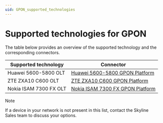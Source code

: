 ```yaml
---
uid: GPON_supported_technologies
---
```


# Supported technologies for GPON

The table below provides an overview of the supported technology and the corresponding connectors.

| Supported technology | Connector                                                                               |
|----------------------|-----------------------------------------------------------------------------------------|
| Huawei 5600-5800 OLT | [Huawei 5600-5800 GPON Platform](https://catalog.dataminer.services/result/driver/7096) |
| ZTE ZXA10 C600 OLT   | [ZTE ZXA10 C600 GPON Platform](https://catalog.dataminer.services/result/driver/7442) |
| Nokia ISAM 7300 FX OLT | [Nokia ISAM 7300 FX GPON Platform](https://catalog.dataminer.services/result/driver/7175) |

> [!NOTE]
> If a device in your network is not present in this list, contact the Skyline Sales team to discuss your options.
